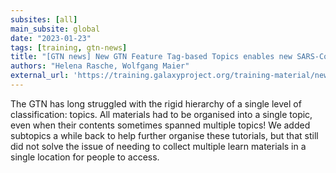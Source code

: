 ```yaml
---
subsites: [all]
main_subsite: global
date: "2023-01-23"
tags: [training, gtn-news]
title: "[GTN news] New GTN Feature Tag-based Topics enables new SARS-CoV-2 topic"
authors: "Helena Rasche, Wolfgang Maier"
external_url: 'https://training.galaxyproject.org/training-material/news/2023/01/23/new-covid19-topic.html'
---
```


The GTN has long struggled with the rigid hierarchy of a single level of classification: topics. All materials had to be organised into a single topic, even when their contents sometimes spanned multiple topics! We added subtopics a while back to help further organise these tutorials, but that still did not solve the issue of needing to collect multiple learn materials in a single location for people to access.

